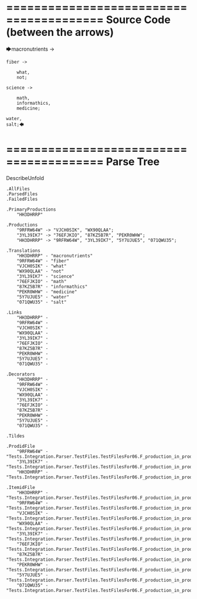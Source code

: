 ========================================
Source Code (between the arrows)
========================================

🡆macronutrients ->

    fiber ->

        what,
        not;
	
	science ->
		
		math,
		informathics,
		medicine;
    
    water,
    salt;🡄

========================================
Parse Tree
========================================
DescribeUnfold

    .AllFiles
    .ParsedFiles
    .FailedFiles

    .PrimaryProductions
        "HH3DHRRP" 

    .Productions
        "9RFRW64W" -> "VJCH0SIK", "WX90QLAA";
        "3YL39IK7" -> "76EFJKIO", "87KZ5B7R", "PEKR0WHW";
        "HH3DHRRP" -> "9RFRW64W", "3YL39IK7", "5Y7UJUE5", "071QWU35";

    .Translations
        "HH3DHRRP" - "macronutrients"
        "9RFRW64W" - "fiber"
        "VJCH0SIK" - "what"
        "WX90QLAA" - "not"
        "3YL39IK7" - "science"
        "76EFJKIO" - "math"
        "87KZ5B7R" - "informathics"
        "PEKR0WHW" - "medicine"
        "5Y7UJUE5" - "water"
        "071QWU35" - "salt"

    .Links
        "HH3DHRRP" - 
        "9RFRW64W" - 
        "VJCH0SIK" - 
        "WX90QLAA" - 
        "3YL39IK7" - 
        "76EFJKIO" - 
        "87KZ5B7R" - 
        "PEKR0WHW" - 
        "5Y7UJUE5" - 
        "071QWU35" - 

    .Decorators
        "HH3DHRRP" - 
        "9RFRW64W" - 
        "VJCH0SIK" - 
        "WX90QLAA" - 
        "3YL39IK7" - 
        "76EFJKIO" - 
        "87KZ5B7R" - 
        "PEKR0WHW" - 
        "5Y7UJUE5" - 
        "071QWU35" - 

    .Tildes

    .ProdidFile
        "9RFRW64W" - "Tests.Integration.Parser.TestFiles.TestFilesFor06.F_production_in_production4.ds"
        "3YL39IK7" - "Tests.Integration.Parser.TestFiles.TestFilesFor06.F_production_in_production4.ds"
        "HH3DHRRP" - "Tests.Integration.Parser.TestFiles.TestFilesFor06.F_production_in_production4.ds"

    .ItemidFile
        "HH3DHRRP" - "Tests.Integration.Parser.TestFiles.TestFilesFor06.F_production_in_production4.ds"
        "9RFRW64W" - "Tests.Integration.Parser.TestFiles.TestFilesFor06.F_production_in_production4.ds"
        "VJCH0SIK" - "Tests.Integration.Parser.TestFiles.TestFilesFor06.F_production_in_production4.ds"
        "WX90QLAA" - "Tests.Integration.Parser.TestFiles.TestFilesFor06.F_production_in_production4.ds"
        "3YL39IK7" - "Tests.Integration.Parser.TestFiles.TestFilesFor06.F_production_in_production4.ds"
        "76EFJKIO" - "Tests.Integration.Parser.TestFiles.TestFilesFor06.F_production_in_production4.ds"
        "87KZ5B7R" - "Tests.Integration.Parser.TestFiles.TestFilesFor06.F_production_in_production4.ds"
        "PEKR0WHW" - "Tests.Integration.Parser.TestFiles.TestFilesFor06.F_production_in_production4.ds"
        "5Y7UJUE5" - "Tests.Integration.Parser.TestFiles.TestFilesFor06.F_production_in_production4.ds"
        "071QWU35" - "Tests.Integration.Parser.TestFiles.TestFilesFor06.F_production_in_production4.ds"


